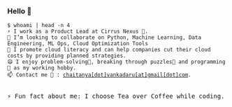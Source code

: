 <!--
**EarthlyAlien/EarthlyAlien** is a ✨ _special_ ✨ repository because its `README.md` (this file) appears on your GitHub profile.

Here are some ideas to get you started:

- 🔭 I’m currently working on ...
- 🌱 I’m currently learning ...
- 👯 I’m looking to collaborate on ...
- 🤔 I’m looking for help with ...
- 💬 Ask me about ...
- 📫 How to reach me: ...
- 😄 Pronouns: ...
- ⚡ Fun fact: ...
-->

### Hello 👋  

<html>
<pre>
<code class="language-bash">$ whoami | head -n 4
⚡ I work as a Product Lead at Cirrus Nexus 🧮. 
👯 I’m looking to collaborate on Python, Machine Learning, Data Engineering, ML Ops, Cloud Optimization Tools
💬 I promote cloud literacy and can help companies cut their cloud costs by providing planned strategies. 
😄 I enjoy problem-solving🔭, breaking through puzzles🧩 and programming 👾 as my working hobby.
📫 Contact me 📧 : <a href="mailto:chaitanya.vankadaru@gmail.com">chaitanya[dot]vankadaru[at]gmail[dot]com</a>. </code>

⚡ Fun fact about me: I choose Tea over Coffee while coding.
</pre>
</html>
